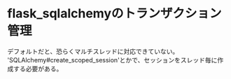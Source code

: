 # flask_sqlalchemyのトランザクション管理

デフォルトだと、恐らくマルチスレッドに対応できていない。
'SQLAlchemy#create_scoped_session'とかで、セッションをスレッド毎に作成する必要がある。
